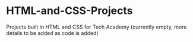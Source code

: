 # HTML-and-CSS-Projects
Projects built in HTML and CSS for Tech Academy
(currently empty, more details to be added as code is added)
